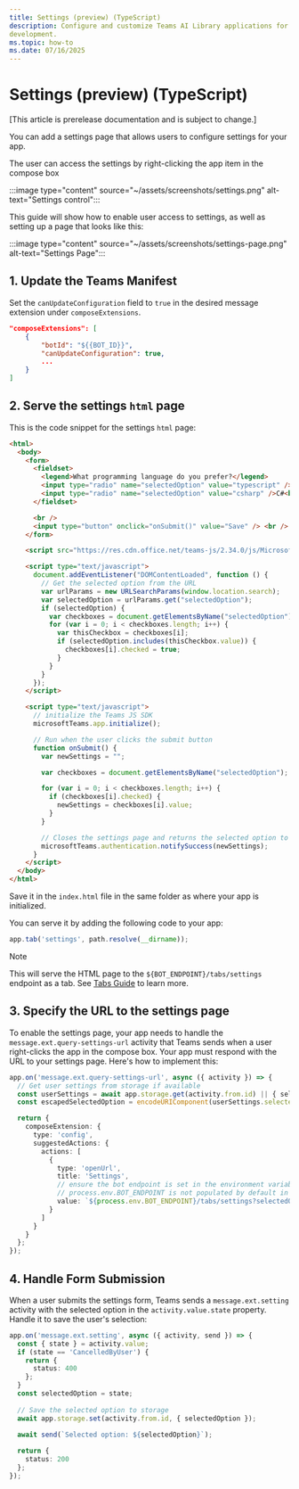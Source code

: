 ```yaml
---
title: Settings (preview) (TypeScript)
description: Configure and customize Teams AI Library applications for TypeScript
development.
ms.topic: how-to
ms.date: 07/16/2025
---
```

# Settings (preview) (TypeScript)

[This article is prerelease documentation and is subject to change.]

You can add a settings page that allows users to configure settings for your app.

The user can access the settings by right-clicking the app item in the compose box

:::image type="content" source="~/assets/screenshots/settings.png" alt-text="Settings control":::

This guide will show how to enable user access to settings, as well as setting up a page that looks like this:

:::image type="content" source="~/assets/screenshots/settings-page.png" alt-text="Settings Page":::

## 1. Update the Teams Manifest

Set the `canUpdateConfiguration` field to `true` in the desired message extension under `composeExtensions`.

```json
"composeExtensions": [
    {
        "botId": "${{BOT_ID}}",
        "canUpdateConfiguration": true,
        ...
    }
]
```

## 2. Serve the settings `html` page

This is the code snippet for the settings `html` page:

```html
<html>
  <body>
    <form>
      <fieldset>
        <legend>What programming language do you prefer?</legend>
        <input type="radio" name="selectedOption" value="typescript" />Typescript<br />
        <input type="radio" name="selectedOption" value="csharp" />C#<br />
      </fieldset>

      <br />
      <input type="button" onclick="onSubmit()" value="Save" /> <br />
    </form>

    <script src="https://res.cdn.office.net/teams-js/2.34.0/js/MicrosoftTeams.min.js" integrity="sha384-brW9AazbKR2dYw2DucGgWCCcmrm2oBFV4HQidyuyZRI/TnAkmOOnTARSTdps3Hwt" crossorigin="anonymous"></script>

    <script type="text/javascript">
      document.addEventListener("DOMContentLoaded", function () {
        // Get the selected option from the URL
        var urlParams = new URLSearchParams(window.location.search);
        var selectedOption = urlParams.get("selectedOption");
        if (selectedOption) {
          var checkboxes = document.getElementsByName("selectedOption");
          for (var i = 0; i < checkboxes.length; i++) {
            var thisCheckbox = checkboxes[i];
            if (selectedOption.includes(thisCheckbox.value)) {
              checkboxes[i].checked = true;
            }
          }
        }
      });
    </script>

    <script type="text/javascript">
      // initialize the Teams JS SDK
      microsoftTeams.app.initialize();

      // Run when the user clicks the submit button
      function onSubmit() {
        var newSettings = "";

        var checkboxes = document.getElementsByName("selectedOption");

        for (var i = 0; i < checkboxes.length; i++) {
          if (checkboxes[i].checked) {
            newSettings = checkboxes[i].value;
          }
        }

        // Closes the settings page and returns the selected option to the bot
        microsoftTeams.authentication.notifySuccess(newSettings);
      }
    </script>
  </body>
</html>
```

Save it in the `index.html` file in the same folder as where your app is initialized.

You can serve it by adding the following code to your app:

```ts
app.tab('settings', path.resolve(__dirname));
```

> [!NOTE]
> This will serve the HTML page to the `${BOT_ENDPOINT}/tabs/settings` endpoint as a tab. See [Tabs Guide](../tabs/overview.md) to learn more.

## 3. Specify the URL to the settings page

To enable the settings page, your app needs to handle the `message.ext.query-settings-url` activity that Teams sends when a user right-clicks the app in the compose box. Your app must respond with the URL to your settings page. Here's how to implement this:

```ts
app.on('message.ext.query-settings-url', async ({ activity }) => {
  // Get user settings from storage if available
  const userSettings = await app.storage.get(activity.from.id) || { selectedOption: '' };
  const escapedSelectedOption = encodeURIComponent(userSettings.selectedOption);

  return {
    composeExtension: {
      type: 'config',
      suggestedActions: {
        actions: [
          {
            type: 'openUrl',
            title: 'Settings',
            // ensure the bot endpoint is set in the environment variables
            // process.env.BOT_ENDPOINT is not populated by default in the Teams Toolkit setup. 
            value: `${process.env.BOT_ENDPOINT}/tabs/settings?selectedOption=${escapedSelectedOption}`
          }
        ]
      }
    }
  };
});
```

## 4. Handle Form Submission

When a user submits the settings form, Teams sends a `message.ext.setting` activity with the selected option in the `activity.value.state` property. Handle it to save the user's selection:

```ts
app.on('message.ext.setting', async ({ activity, send }) => {
  const { state } = activity.value;
  if (state == 'CancelledByUser') {
    return {
      status: 400
    };
  }
  const selectedOption = state;
  
  // Save the selected option to storage
  await app.storage.set(activity.from.id, { selectedOption });
  
  await send(`Selected option: ${selectedOption}`);

  return {
    status: 200
  };
});
```